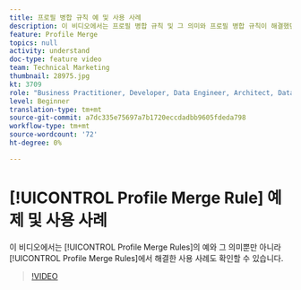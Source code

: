 ```yaml
---
title: 프로필 병합 규칙 예 및 사용 사례
description: 이 비디오에서는 프로필 병합 규칙 및 그 의미와 프로필 병합 규칙이 해결했던 사용 사례를 볼 수 있습니다.
feature: Profile Merge
topics: null
activity: understand
doc-type: feature video
team: Technical Marketing
thumbnail: 28975.jpg
kt: 3709
role: "Business Practitioner, Developer, Data Engineer, Architect, Data Architect, Administrator, Leader"
level: Beginner
translation-type: tm+mt
source-git-commit: a7dc335e75697a7b1720eccdadbb9605fdeda798
workflow-type: tm+mt
source-wordcount: '72'
ht-degree: 0%

---
```



# [!UICONTROL Profile Merge Rule] 예제 및 사용 사례

이 비디오에서는 [!UICONTROL Profile Merge Rules]의 예와 그 의미뿐만 아니라 [!UICONTROL Profile Merge Rules]에서 해결한 사용 사례도 확인할 수 있습니다.

>[!VIDEO](https://video.tv.adobe.com/v/28975/?quality=12)
